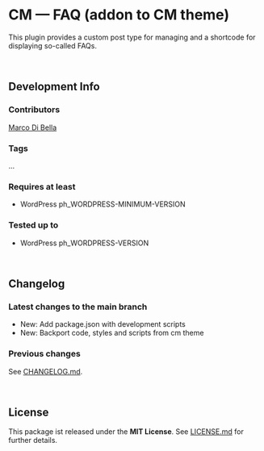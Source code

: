 #  CM &mdash; FAQ (addon to CM theme)
This plugin provides a custom post type for managing and a shortcode for displaying so-called FAQs.

<br>

## Development Info

### Contributors
[Marco Di Bella ](https://github.com/mdibella-dev)

### Tags
...

### Requires at least

* WordPress ph_WORDPRESS-MINIMUM-VERSION

### Tested up to

* WordPress ph_WORDPRESS-VERSION

<br>

## Changelog

### Latest changes to the main branch

* New: Add package.json with development scripts
* New: Backport code, styles and scripts from cm theme


### Previous changes

See [CHANGELOG.md](https://github.com/mdibella-dev/cm-faq/blob/main/CHANGELOG.md).

<br>

## License

This package ist released under the **MIT License**. See [LICENSE.md](https://github.com/mdibella-dev/cm-faq/blob/main/LICENSE.md) for further details.
